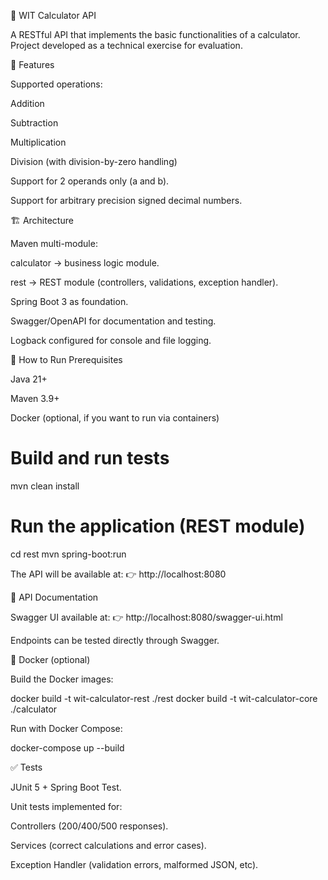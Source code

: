 🧮 WIT Calculator API

A RESTful API that implements the basic functionalities of a calculator.
Project developed as a technical exercise for evaluation.

📌 Features

Supported operations:

Addition

Subtraction

Multiplication

Division (with division-by-zero handling)

Support for 2 operands only (a and b).

Support for arbitrary precision signed decimal numbers.

🏗️ Architecture

Maven multi-module:

calculator → business logic module.

rest → REST module (controllers, validations, exception handler).

Spring Boot 3 as foundation.

Swagger/OpenAPI for documentation and testing.

Logback configured for console and file logging.

🚀 How to Run
Prerequisites

Java 21+

Maven 3.9+

Docker (optional, if you want to run via containers)

# Build and run tests
mvn clean install

# Run the application (REST module)
cd rest
mvn spring-boot:run


The API will be available at:
👉 http://localhost:8080

📖 API Documentation

Swagger UI available at:
👉 http://localhost:8080/swagger-ui.html

Endpoints can be tested directly through Swagger.

🐳 Docker (optional)

Build the Docker images:

docker build -t wit-calculator-rest ./rest
docker build -t wit-calculator-core ./calculator


Run with Docker Compose:

docker-compose up --build

✅ Tests

JUnit 5 + Spring Boot Test.

Unit tests implemented for:

Controllers (200/400/500 responses).

Services (correct calculations and error cases).

Exception Handler (validation errors, malformed JSON, etc).

